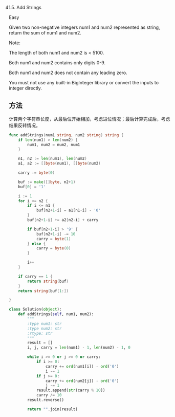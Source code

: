 415. Add Strings

Easy


Given two non-negative integers num1 and num2 represented as string, return the sum of num1 and num2.

Note:

The length of both num1 and num2 is < 5100.

Both num1 and num2 contains only digits 0-9.

Both num1 and num2 does not contain any leading zero.

You must not use any built-in BigInteger library or convert the inputs to integer directly.


## 方法

计算两个字符串长度，从最后位开始相加，考虑进位情况；最后计算完成后，考虑结果反转情况。



```go
func addStrings(num1 string, num2 string) string {
    if len(num1) > len(num2) {
		num1, num2 = num2, num1
	}

	n1, n2 := len(num1), len(num2)
	a1, a2 := []byte(num1), []byte(num2)

	carry := byte(0)

	buf := make([]byte, n2+1)
	buf[0] = '1'

	i := 1
	for i <= n2 {
		if i <= n1 {
			buf[n2+1-i] = a1[n1-i] - '0'
		}
		buf[n2+1-i] += a2[n2-i] + carry

		if buf[n2+1-i] > '9' {
			buf[n2+1-i] -= 10
			carry = byte(1)
		} else {
			carry = byte(0)
		}

		i++
	}

	if carry == 1 {
		return string(buf)
	}
	return string(buf[1:])

}
```




```python
class Solution(object):
    def addStrings(self, num1, num2):
        """
        :type num1: str
        :type num2: str
        :rtype: str
        """
        result = []
        i, j, carry = len(num1) - 1, len(num2) - 1, 0

        while i >= 0 or j >= 0 or carry:
            if i >= 0:
                carry += ord(num1[i]) - ord('0')
                i -= 1
            if j >= 0:
                carry += ord(num2[j]) - ord('0')
                j -= 1
            result.append(str(carry % 10))
            carry /= 10
        result.reverse()

        return "".join(result)
```
